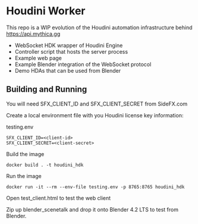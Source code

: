 # Houdini Worker

This repo is a WIP evolution of the Houdini automation infrastructure behind https://api.mythica.gg

* WebSocket HDK wrapper of Houdini Engine
* Controller script that hosts the server process
* Example web page 
* Example Blender integration of the WebSocket protocol
* Demo HDAs that can be used from Blender


## Building and Running

You will need SFX_CLIENT_ID and SFX_CLIENT_SECRET from SideFX.com 

Create a local environment file with you Houdini license key information:

testing.env
```
SFX_CLIENT_ID=<client-id>
SFX_CLIENT_SECRET=<client-secret>
```

Build the image

`docker build . -t houdini_hdk`

Run the image

`docker run -it --rm --env-file testing.env -p 8765:8765 houdini_hdk`

Open test_client.html to test the web client

Zip up blender_scenetalk and drop it onto Blender 4.2 LTS to test from Blender.
